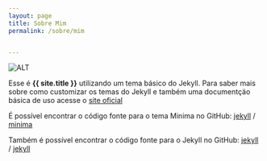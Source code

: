 ```yaml
---
layout: page
title: Sobre Mim
permalink: /sobre/mim


---
```

![ALT](https://secure.gravatar.com/avatar/234691471df37c50d96f31017612d1e9.jsp?s=300)

Esse é **{{ site.title }}** utilizando um tema básico do Jekyll. Para saber mais sobre como customizar os temas do Jekyll e também uma documentçäo básica de uso acesse o [site oficial](jekyllrb)

É possível encontrar o código fonte para o tema Minima no GitHub:
[jekyll][jekyll-organization] /
[minima](https://github.com/jekyll/minima)

Também é possível encontrar o código fonte para o Jekyll no GitHub:
[jekyll][jekyll-organization] /
[jekyll](https://github.com/jekyll/jekyll)

[jekyll-organization]: https://github.com/jekyll
[jekyllrb]: https://jekyllrb.com